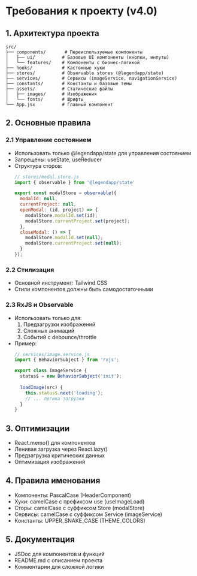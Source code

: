 # Требования к проекту (v4.0)

## 1. Архитектура проекта

```
src/
├── components/       # Переиспользуемые компоненты
│   ├── ui/          # Базовые UI компоненты (кнопки, инпуты)
│   └── features/    # Компоненты с бизнес-логикой
├── hooks/           # Кастомные хуки
├── stores/          # Observable stores (@legendapp/state)
├── services/        # Сервисы (imageService, navigationService)
├── constants/       # Константы и базовые темы
├── assets/          # Статические файлы
│   ├── images/      # Изображения
│   └── fonts/       # Шрифты
└── App.jsx          # Главный компонент
```

## 2. Основные правила

### 2.1 Управление состоянием
- Использовать только @legendapp/state для управления состоянием
- Запрещены: useState, useReducer
- Структура сторов:
  ```javascript
  // stores/modal.store.js
  import { observable } from '@legendapp/state'
  
  export const modalStore = observable({
    modalId: null,
    currentProject: null,
    openModal: (id, project) => {
      modalStore.modalId.set(id);
      modalStore.currentProject.set(project);
    },
    closeModal: () => {
      modalStore.modalId.set(null);
      modalStore.currentProject.set(null);
    }
  });
  ```

### 2.2 Стилизация
- Основной инструмент: Tailwind CSS
- Стили компонентов должны быть самодостаточными

### 2.3 RxJS и Observable
- Использовать только для:
  1. Предзагрузки изображений
  2. Сложных анимаций
  3. Событий с debounce/throttle
- Пример:
  ```javascript
  // services/image.service.js
  import { BehaviorSubject } from 'rxjs';
  
  export class ImageService {
    status$ = new BehaviorSubject('init');
    
    loadImage(src) {
      this.status$.next('loading');
      // ... логика загрузки
    }
  }
  ```

## 3. Оптимизации
- React.memo() для компонентов
- Ленивая загрузка через React.lazy()
- Предзагрузка критических данных
- Оптимизация изображений

## 4. Правила именования
- Компоненты: PascalCase (HeaderComponent)
- Хуки: camelCase с префиксом use (useImageLoad)
- Сторы: camelCase с суффиксом Store (modalStore)
- Сервисы: camelCase с суффиксом Service (imageService)
- Константы: UPPER_SNAKE_CASE (THEME_COLORS)

## 5. Документация
- JSDoc для компонентов и функций
- README.md с описанием проекта
- Комментарии для сложной логики